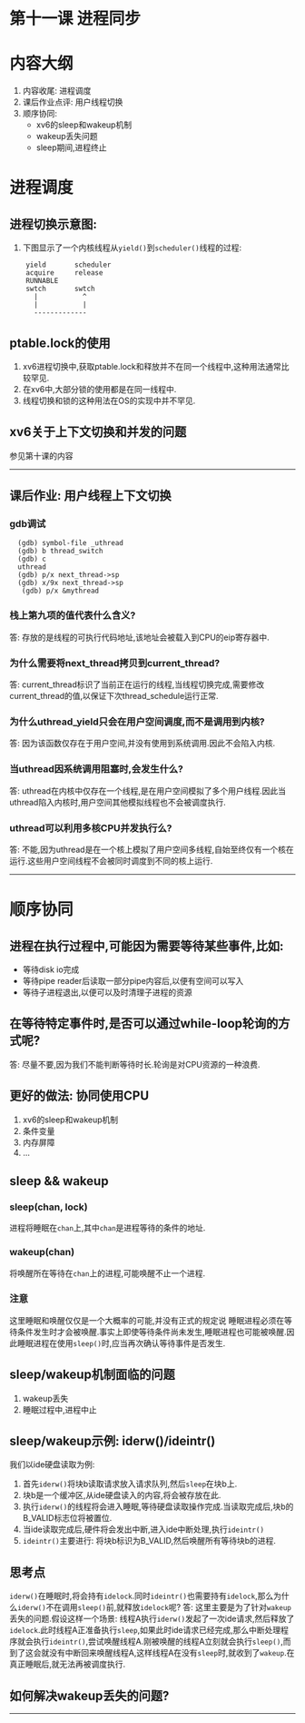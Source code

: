 # 第十一课 进程同步

# 内容大纲
1. 内容收尾: 进程调度
2. 课后作业点评: 用户线程切换
3. 顺序协同:
    * xv6的sleep和wakeup机制
    * wakeup丢失问题
    * sleep期间,进程终止
    
# 进程调度    
## 进程切换示意图:
1. 下图显示了一个内核线程从`yield()`到`scheduler()`线程的过程:
```
    yield       scheduler
    acquire     release
    RUNNABLE
    swtch       swtch
      |           ^
      |           |
      -------------
```

## ptable.lock的使用
1.  xv6进程切换中,获取ptable.lock和释放并不在同一个线程中,这种用法通常比较罕见.
2. 在xv6中,大部分锁的使用都是在同一线程中.
3. 线程切换和锁的这种用法在OS的实现中并不罕见.

## xv6关于上下文切换和并发的问题
参见第十课的内容

---

## 课后作业: 用户线程上下文切换

### gdb调试
```
  (gdb) symbol-file _uthread
  (gdb) b thread_switch
  (gdb) c
  uthread
  (gdb) p/x next_thread->sp
  (gdb) x/9x next_thread->sp
   (gdb) p/x &mythread
```

### 栈上第九项的值代表什么含义?
答: 存放的是线程的可执行代码地址,该地址会被载入到CPU的eip寄存器中.

### 为什么需要将next_thread拷贝到current_thread?
答: current_thread标识了当前正在运行的线程,当线程切换完成,需要修改current_thread的值,以保证下次thread_schedule运行正常.

### 为什么uthread_yield只会在用户空间调度,而不是调用到内核?
答: 因为该函数仅存在于用户空间,并没有使用到系统调用.因此不会陷入内核.

### 当uthread因系统调用阻塞时,会发生什么?
答: uthread在内核中仅存在一个线程,是在用户空间模拟了多个用户线程.因此当uthread陷入内核时,用户空间其他模拟线程也不会被调度执行.

### uthread可以利用多核CPU并发执行么?
答: 不能,因为uthread是在一个核上模拟了用户空间多线程,自始至终仅有一个核在运行.这些用户空间线程不会被同时调度到不同的核上运行.

---

# 顺序协同

## 进程在执行过程中,可能因为需要等待某些事件,比如:
* 等待disk io完成
* 等待pipe reader后读取一部分pipe内容后,以便有空间可以写入
* 等待子进程退出,以便可以及时清理子进程的资源

## 在等待特定事件时,是否可以通过while-loop轮询的方式呢?
答: 尽量不要,因为我们不能判断等待时长.轮询是对CPU资源的一种浪费.

## 更好的做法: 协同使用CPU
1. xv6的sleep和wakeup机制
2. 条件变量
3. 内存屏障
4. ...

## sleep && wakeup

### sleep(chan, lock)
进程将睡眠在`chan`上,其中`chan`是进程等待的条件的地址.

### wakeup(chan)
将唤醒所在等待在`chan`上的进程,可能唤醒不止一个进程.

### 注意
这里睡眠和唤醒仅仅是一个大概率的可能,并没有正式的规定说 睡眠进程必须在等待条件发生时才会被唤醒.事实上即使等待条件尚未发生,睡眠进程也可能被唤醒.因此睡眠进程在使用`sleep()`时,应当再次确认等待事件是否发生.

## sleep/wakeup机制面临的问题
1. wakeup丢失
2. 睡眠过程中,进程中止

## sleep/wakeup示例: iderw()/ideintr()
我们以ide硬盘读取为例:
1. 首先`iderw()`将块b读取请求放入请求队列,然后`sleep`在块b上.
2. 块b是一个缓冲区,从ide硬盘读入的内容,将会被存放在此.
3. 执行`iderw()`的线程将会进入睡眠,等待硬盘读取操作完成.当读取完成后,块b的B_VALID标志位将被置位.
4. 当ide读取完成后,硬件将会发出中断,进入ide中断处理,执行`ideintr()`
5. `ideintr()`主要进行: 将块b标识为B_VALID,然后唤醒所有等待块b的进程.

## 思考点
`iderw()`在睡眠时,将会持有`idelock`.同时`ideintr()`也需要持有`idelock`,那么为什么`iderw()`不在调用`sleep()`前,就释放`idelock`呢?
答: 这里主要是为了针对`wakeup`丢失的问题.假设这样一个场景: 线程A执行`iderw()`发起了一次ide请求,然后释放了`idelock`.此时线程A正准备执行`sleep`,如果此时ide请求已经完成,那么中断处理程序就会执行`ideintr()`,尝试唤醒线程A.刚被唤醒的线程A立刻就会执行`sleep()`,而到了这会就没有中断回来唤醒线程A,这样线程A在没有`sleep`时,就收到了`wakeup`.在真正睡眠后,就无法再被调度执行.

## 如何解决wakeup丢失的问题?



























































---
